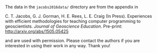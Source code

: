 The data in the `jacobs2016data/` directory are from
the appendix in 

C. T. Jacobs, G. J. Gorman, H. E. Rees, L. E. Craig (In Press).
Experiences with efficient methodologies for teaching computer programming to geoscientists.
_Journal of Geoscience Education_. Pre-print: http://arxiv.org/abs/1505.05425

and are used with permission. Please contact the authors
if you are interested in using their work in any way.
Thank you!

